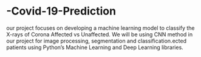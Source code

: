 # -Covid-19-Prediction
our project focuses on developing a machine learning model  to classify the X-rays of Corona Affected vs Unaffected. We will be using CNN method in our project for image processing, segmentation and  classification.ected  patients using Python’s Machine Learning and Deep  Learning libraries.
